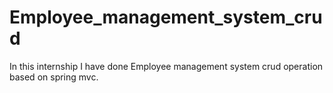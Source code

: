 # Employee_management_system_crud
In this internship I have done Employee management system crud operation based on spring mvc.
